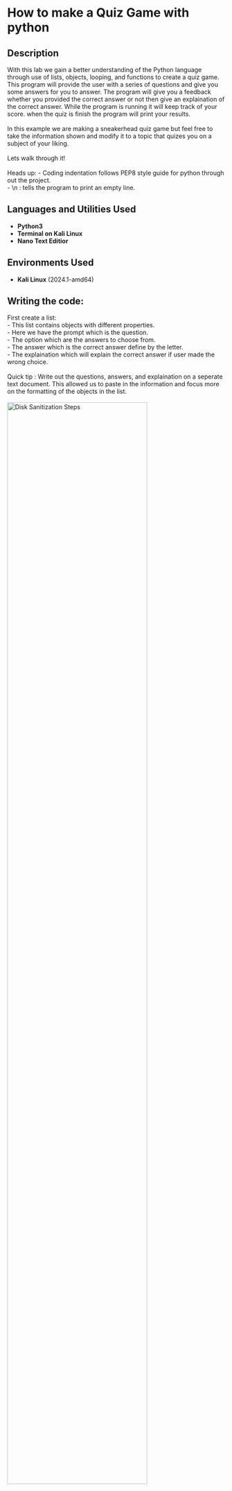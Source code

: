 <h1>How to make a Quiz Game with python</h1>


<h2>Description</h2>
With this lab we gain a better understanding of the Python language through use of lists, objects, looping, and functions to create a quiz game.
This program will provide the user with a series of questions and give you some answers for you to answer. The program will give you a feedback whether you provided the correct answer or not then give an explaination of the correct answer. While the program is running it will keep track of your score. when the quiz is finish the program will print your results. <br/>
<br/>
In this example we are making a sneakerhead quiz game but feel free to take the information shown and modify it to a topic that quizes you on a subject of your liking.  <br />
<br/>
Lets walk through it!<br/>
<br/>
Heads up:
- Coding indentation follows PEP8 style guide for python through out the project.<br/>
- \n : tells the program to print an empty line.

<h2>Languages and Utilities Used</h2>

- <b>Python3</b>
- <b>Terminal on Kali Linux</b> 
- <b>Nano Text Editior</b> 

<h2>Environments Used </h2>

- <b>Kali Linux</b> (2024.1-amd64)

<h2>Writing the code:</h2>

<p>
First create a list: <br/>
- This list contains objects with different properties.<br/>
  - Here we have the prompt which is the question.<br/>
  - The option which are the answers to choose from.<br/>
  - The answer which is the correct answer define by the letter.<br/>
  - The explaination which will explain the correct answer if user made the wrong choice.<br/>
<br/>
  Quick tip : Write out the questions, answers, and explaination on a seperate text document. This allowed us to paste in the information and focus more on the formatting of the objects in the list.<br/>
<br />
<img src="https://i.imgur.com/TuUqRo5.png" height="80%" width="80%" alt="Disk Sanitization Steps"/>
<br />
<br />
Loop object:  <br/>
By putting the object in the curly brackets this will allow us to display each question one by one.<br/>
<br />
<img src="https://i.imgur.com/qNa1AR0.png" height="80%" width="80%" alt="Disk Sanitization Steps"/>
<br />
<br />
Define the function:  <br/>
  <br />
Once the list of questions are in place, define a function. In the example below the function is run_quiz and will take the parameters of questions which will run at the end. <br/>
- Next, initialize a score variable at zero to keep track of the user score <br />
  <br />
*
<br />
- Create a for loop for these questions. This loops though all of the individual objects (prompt, option, answer, and explanation) where the question variable refers to each object in the array respectively.<br/>
  - Inside the loop, print the question in the terminal. Print out the question by accessing the prompt attribute of the questions object.<br/>
    Coding indentation follows PEP8 style guide for python through out the project.<br/>
  <br />
    *
    <br />
  - Create another for loop inside our question loop. The variable is option and we are accessing the options attribure of the questions objects.  <br />
    This will print out the answer choices line by line.  <br />
    *
    <br />
  - Lets check on our code to make sure nothing is broken. <br />
    Use the run_quiz(questions) command outside and below of defined run_quiz funtion. It shoukd look like this if everything is up and running. <br />
    *
    <br />
  - Now we have to ask the user for the answer. Back in the text editor inside our defined run_quiz(questions) function, define a variable called answer and set it equal to input. Inside the input is the prompt or the question print to the user.<br />
    This allow for the program to run the inital loop and stop to wait for the users input before moving onto the next question object. <br />
    *
    <br />
  - Create an if and else statement comparing to what the user input was. 
    When setting the if statement variable equal to, as a comparison opreator, the object definition "answer" the program prints out a string notifying that the user is correct. <br />
    When correct we also want to increment the score variable. The score += 1 takes the value of what the score and increments 1 to it and sets the new variable with that plus one compared to the previous one. <br />
    *
    <br />
    The else statement is for any other input that does not match the the object definition "answer" inside the questions object.
    The print function in the example prints out a string that notifies the user that they made the wrong choice and also an explaination of the right answer. 
    
</p>




<h2>Lessons Learned</h2>

-</b>

<h2>Brush Up</h2>

- <b></b>

<h2>Shortcuts Learned</h2>

- <b></b>


<!--
 ```diff
- text in red
+ text in green
! text in orange
# text in gray
@@ text in purple (and bold)@@
```
--!>
